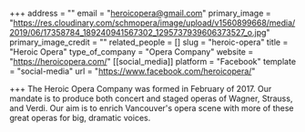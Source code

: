 +++
address = ""
email = "heroicopera@gmail.com"
primary_image = "https://res.cloudinary.com/schmopera/image/upload/v1560899668/media/2019/06/17358784_189240941567302_1295737939606373527_o.jpg"
primary_image_credit = ""
related_people = []
slug = "heroic-opera"
title = "Heroic Opera"
type_of_company = "Opera Company"
website = "https://heroicopera.com/"
[[social_media]]
platform = "Facebook"
template = "social-media"
url = "https://www.facebook.com/heroicopera/"

+++
The Heroic Opera Company was formed in February of 2017. Our mandate is to produce both concert and staged operas of Wagner, Strauss, and Verdi. Our aim is to enrich Vancouver's opera scene with more of these great operas for big, dramatic voices.